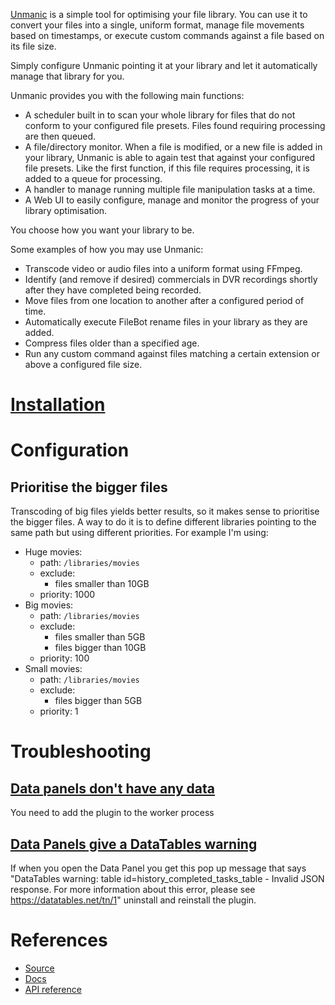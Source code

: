 [Unmanic](https://github.com/Unmanic/unmanic) is a simple tool for optimising your file library. You can use it to convert your files into a single, uniform format, manage file movements based on timestamps, or execute custom commands against a file based on its file size.


Simply configure Unmanic pointing it at your library and let it automatically manage that library for you.

Unmanic provides you with the following main functions:

- A scheduler built in to scan your whole library for files that do not conform to your configured file presets. Files found requiring processing are then queued.
- A file/directory monitor. When a file is modified, or a new file is added in your library, Unmanic is able to again test that against your configured file presets. Like the first function, if this file requires processing, it is added to a queue for processing.
- A handler to manage running multiple file manipulation tasks at a time.
- A Web UI to easily configure, manage and monitor the progress of your library optimisation.

You choose how you want your library to be.

Some examples of how you may use Unmanic:

- Transcode video or audio files into a uniform format using FFmpeg.
- Identify (and remove if desired) commercials in DVR recordings shortly after they have completed being recorded.
- Move files from one location to another after a configured period of time.
- Automatically execute FileBot rename files in your library as they are added.
- Compress files older than a specified age.
- Run any custom command against files matching a certain extension or above a configured file size.

# [Installation](https://docs.unmanic.app/docs/installation/docker)

# Configuration

## Prioritise the bigger files

Transcoding of big files yields better results, so it makes sense to prioritise the bigger files. A way to do it is to define different libraries pointing to the same path but using different priorities. For example I'm using:

- Huge movies:
  - path: `/libraries/movies`
  - exclude: 
    - files smaller than 10GB
  - priority: 1000
- Big movies:
  - path: `/libraries/movies`
  - exclude: 
    - files smaller than 5GB
    - files bigger than 10GB
  - priority: 100
- Small movies:
  - path: `/libraries/movies`
  - exclude: 
    - files bigger than 5GB
  - priority: 1

# Troubleshooting

## [Data panels don't have any data](https://github.com/Unmanic/unmanic/issues/318)

You need to add the plugin to the worker process

## [Data Panels give a DataTables warning](https://github.com/Unmanic/unmanic/issues/474)

If when you open the Data Panel you get this pop up message that says "DataTables warning: table id=history_completed_tasks_table - Invalid JSON response. For more information about this error, please see https://datatables.net/tn/1" uninstall and reinstall the plugin.

# References
- [Source](https://github.com/Unmanic/unmanic)
- [Docs](https://docs.unmanic.app/docs/)
- [API reference](https://unmanic.internal-services.duckdns.org/unmanic/swagger#/)
